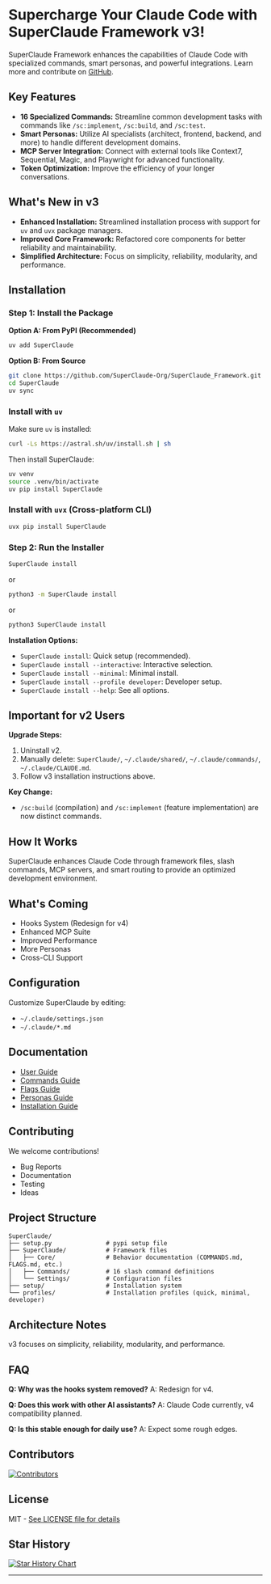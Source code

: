 # Supercharge Your Claude Code with SuperClaude Framework v3!

SuperClaude Framework enhances the capabilities of Claude Code with specialized commands, smart personas, and powerful integrations. Learn more and contribute on [GitHub](https://github.com/SuperClaude-Org/SuperClaude_Framework).

## Key Features

*   **16 Specialized Commands:** Streamline common development tasks with commands like `/sc:implement`, `/sc:build`, and `/sc:test`.
*   **Smart Personas:** Utilize AI specialists (architect, frontend, backend, and more) to handle different development domains.
*   **MCP Server Integration:** Connect with external tools like Context7, Sequential, Magic, and Playwright for advanced functionality.
*   **Token Optimization:** Improve the efficiency of your longer conversations.

## What's New in v3

*   **Enhanced Installation:** Streamlined installation process with support for `uv` and `uvx` package managers.
*   **Improved Core Framework:** Refactored core components for better reliability and maintainability.
*   **Simplified Architecture:** Focus on simplicity, reliability, modularity, and performance.

## Installation

### Step 1: Install the Package

**Option A: From PyPI (Recommended)**

```bash
uv add SuperClaude
```

**Option B: From Source**

```bash
git clone https://github.com/SuperClaude-Org/SuperClaude_Framework.git
cd SuperClaude
uv sync
```

### Install with `uv`

Make sure `uv` is installed:

```bash
curl -Ls https://astral.sh/uv/install.sh | sh
```

Then install SuperClaude:

```bash
uv venv
source .venv/bin/activate
uv pip install SuperClaude
```

### Install with `uvx` (Cross-platform CLI)

```bash
uvx pip install SuperClaude
```

### Step 2: Run the Installer

```bash
SuperClaude install
```
or
```bash
python3 -m SuperClaude install
```
or
```bash
python3 SuperClaude install
```

**Installation Options:**

*   `SuperClaude install`: Quick setup (recommended).
*   `SuperClaude install --interactive`: Interactive selection.
*   `SuperClaude install --minimal`: Minimal install.
*   `SuperClaude install --profile developer`: Developer setup.
*   `SuperClaude install --help`: See all options.

## Important for v2 Users

**Upgrade Steps:**

1.  Uninstall v2.
2.  Manually delete: `SuperClaude/`, `~/.claude/shared/`, `~/.claude/commands/`, `~/.claude/CLAUDE.md`.
3.  Follow v3 installation instructions above.

**Key Change:**

*   `/sc:build` (compilation) and `/sc:implement` (feature implementation) are now distinct commands.

## How It Works

SuperClaude enhances Claude Code through framework files, slash commands, MCP servers, and smart routing to provide an optimized development environment.

## What's Coming

*   Hooks System (Redesign for v4)
*   Enhanced MCP Suite
*   Improved Performance
*   More Personas
*   Cross-CLI Support

## Configuration

Customize SuperClaude by editing:

*   `~/.claude/settings.json`
*   `~/.claude/*.md`

## Documentation

*   [User Guide](https://github.com/NomenAK/SuperClaude/blob/master/Docs/superclaude-user-guide.md)
*   [Commands Guide](https://github.com/NomenAK/SuperClaude/blob/master/Docs/commands-guide.md)
*   [Flags Guide](https://github.com/NomenAK/SuperClaude/blob/master/Docs/flags-guide.md)
*   [Personas Guide](https://github.com/NomenAK/SuperClaude/blob/master/Docs/personas-guide.md)
*   [Installation Guide](https://github.com/NomenAK/SuperClaude/blob/master/Docs/installation-guide.md)

## Contributing

We welcome contributions!

*   Bug Reports
*   Documentation
*   Testing
*   Ideas

## Project Structure

```
SuperClaude/
├── setup.py               # pypi setup file
├── SuperClaude/           # Framework files
│   ├── Core/              # Behavior documentation (COMMANDS.md, FLAGS.md, etc.)
│   ├── Commands/          # 16 slash command definitions
│   └── Settings/          # Configuration files
├── setup/                 # Installation system
└── profiles/              # Installation profiles (quick, minimal, developer)
```

## Architecture Notes

v3 focuses on simplicity, reliability, modularity, and performance.

## FAQ

**Q: Why was the hooks system removed?**
A: Redesign for v4.

**Q: Does this work with other AI assistants?**
A: Claude Code currently, v4 compatibility planned.

**Q: Is this stable enough for daily use?**
A: Expect some rough edges.

## Contributors

[![Contributors](https://contrib.rocks/image?repo=NomenAk/SuperClaude)](https://github.com/NomenAK/SuperClaude/graphs/contributors)

## License

MIT - [See LICENSE file for details](https://opensource.org/licenses/MIT)

## Star History

<a href="https://www.star-history.com/#NomenAK/SuperClaude&Date">
 <picture>
   <source media="(prefers-color-scheme: dark)" srcset="https://api.star-history.com/svg?repos=NomenAK/SuperClaude&type=Date&theme=dark" />
   <source media="(prefers-color-scheme: light)" srcset="https://api.star-history.com/svg?repos=NomenAK/SuperClaude&type=Date" />
   <img alt="Star History Chart" src="https://api.star-history.com/svg?repos=NomenAK/SuperClaude&type=Date" />
 </picture>
</a>

---